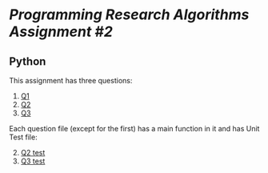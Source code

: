 # <i>Programming Research Algorithms Assignment #2</i>
## Python

This assignment has three questions:
1. [Q1](q1/q1.py)
2. [Q2](q2/q2.py)
3. [Q3](q3/q3.py)

Each question file (except for the first) has a main function in it and has Unit Test file:

2. [Q2 test](q2/test_q2.py)
3. [Q3 test](q3/test_q3.py)
